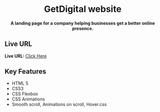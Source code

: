 <h1 align="center">
  GetDigital website
  <br>
</h1>

<h4 align="center">A landing page for a company helping businesses get a better online presence.</h4>

## Live URL
<strong>Live URL: </strong><a href="https://estate-project-d9fb0.firebaseapp.com/" target="_blank">Click Here</a>

## Key Features

* HTML 5
* CSS3
* CSS Flexbox
* CSS Animations
* Smooth scroll, Animations on scroll, Hover.css